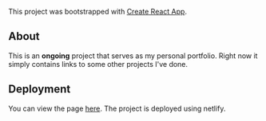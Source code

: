 This project was bootstrapped with [Create React App](https://github.com/facebook/create-react-app).

## About

This is an **ongoing** project that serves as my personal portfolio. Right now it simply contains links to some other projects I've done.

## Deployment

You can view the page [here](https://tylermartin.netlify.app/). The project is deployed using netlify.




